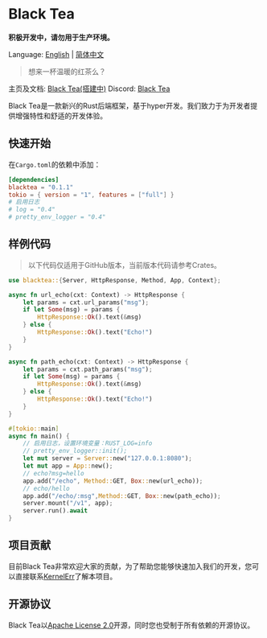 # Black Tea

**积极开发中，请勿用于生产环境。**

Language: [English](./README.md) | [简体中文](./README_cn.md)

> 想来一杯温暖的红茶么？

主页及文档: [Black Tea(搭建中)](https://blacktea.lirui.tech/)	Discord: [Black Tea](https://discord.gg/tfE8RMx8Dr)

Black Tea是一款新兴的Rust后端框架，基于hyper开发。我们致力于为开发者提供增强特性和舒适的开发体验。

## 快速开始

在`Cargo.toml`的依赖中添加：

```toml
[dependencies]
blacktea = "0.1.1"
tokio = { version = "1", features = ["full"] }
# 启用日志
# log = "0.4"
# pretty_env_logger = "0.4"
```

## 样例代码

> 以下代码仅适用于GitHub版本，当前版本代码请参考Crates。

```rust
use blacktea::{Server, HttpResponse, Method, App, Context};

async fn url_echo(cxt: Context) -> HttpResponse {
    let params = cxt.url_params("msg");
    if let Some(msg) = params {
        HttpResponse::Ok().text(&msg)
    } else {
        HttpResponse::Ok().text("Echo!")
    }
}

async fn path_echo(cxt: Context) -> HttpResponse {
    let params = cxt.path_params("msg");
    if let Some(msg) = params {
        HttpResponse::Ok().text(&msg)
    } else {
        HttpResponse::Ok().text("Echo!")
    }
}

#[tokio::main]
async fn main() {
    // 启用日志，设置环境变量：RUST_LOG=info
    // pretty_env_logger::init();
    let mut server = Server::new("127.0.0.1:8080");
    let mut app = App::new();
    // echo?msg=hello
    app.add("/echo", Method::GET, Box::new(url_echo));
    // echo/hello
    app.add("/echo/:msg",Method::GET, Box::new(path_echo));
    server.mount("/v1", app);
    server.run().await
}
```

## 项目贡献

目前Black Tea非常欢迎大家的贡献，为了帮助您能够快速加入我们的开发，您可以直接联系[KernelErr](https://github.com/KernelErr)了解本项目。

## 开源协议

Black Tea以[Apache License 2.0](https://opensource.org/licenses/Apache-2.0)开源，同时您也受制于所有依赖的开源协议。
